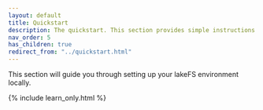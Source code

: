 ```yaml
---
layout: default
title: Quickstart
description: The quickstart. This section provides simple instructions for deploying lakeFS so that you start exploring the technology
nav_order: 5
has_children: true
redirect_from: "../quickstart.html"
---
```


This section will guide you through setting up your lakeFS environment locally.

{% include learn_only.html %} 
